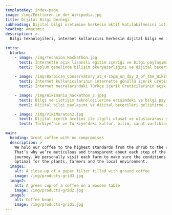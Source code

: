 ```yaml
---
templateKey: index-page
image: /img/Editieren_in_der_Wikipedia.jpg
title: Dijital Bilgi Derneği
subheading: Dijital bilgi üretimine herkesin aktif katılabilmesini istiyoruz.
heading: Amacımız
description: >-
  Bilgi teknolojileri, internet kullanıcısı herkesin dijital bilgi ve içerik üretimine katılmasına olanak veriyor. Dijital Bilgi Derneği, internet kullanıcılarının bu olanağı değerlendirmesi için çalışır. Bizce hiç kimse, internet yoluyla eriştiği bilgilerin pasif birer tüketicisi olarak kalmamalı. İnternet kullanıcılarının bilgi birikimlerini internette paylaşmasına, herkesin serbestçe erişeceği nitelikli içeriklerin çoğalmasına destek vermek istiyoruz. İnternet ortamındaki bu gönüllü paylaşımların bireysel ve toplumsal zenginliğe dönüşeceğine inanıyoruz. İnsanlığın ortak birikimi olan bilimsel, kültürel, teknolojik, sanatsal gelişmeleri dünyanın her köşesinde, orada yaşayan toplumların kendi anadiliyle ulaşılabilir kılmak için yardımlaşmayı destekliyoruz.

intro:
  blurbs:
    - image: /img/Technion_Hackathon.jpg
      text1: İnternette açık lisanslı eğitim içeriği ve bilgi paylaşımını geliştirmek ve zenginleştirmek;
      text2: Toplum genelinde bilişim okuryazarlığını ve dijital becerileri artırmak için eğitimler ve seminerler düzenlemek, bu alanda içerik üretmek ve yayımlamak; 
        
    - image: /img/Barbican_Conservatory_at_4-15pm_on_day_2_of_the_Wikimania_2014_hackathon_06.jpg
      text1: İnternet kullanıcılarının internette gönüllü içerik üretimine aktif katılmasına destek olmak;
      text2: İnternet mecralarındaki Türkçe içerik üreticilerinin açık lisansları tanıması ve seçmesi için çaba göstermek; 

    - image: /img/Wikimania_hackathon_2.jpeg
      text1: Bilgi ve iletişim teknolojilerine erişimdeki ve bilgi paylaşımına katılımdaki toplumsal, bölgesel ve cinsiyete bağlı eşitsizliklerle mücadele etmek;
      text2: Dijital bilgi paylaşımı ve dijital becerileri geliştirme ile ilgili ulusal ve uluslararası kongre, konferans ve benzeri etkinlikler düzenlemek, yapılan etkinliklere etkin katılım sağlamak

    - image: /img/VikiMaraton2.jpg
      text1: Dijital içerik üretimi ile ilgili ulusal ve uluslararası yarışmalar düzenlemek;
      text2: Türkiye’nin ve Türkiye’deki kültür, bilim, sanat varlıklarının dijital ortamlarda tanıtımı için içerik oluşturulmasını desteklemek.

main:
  heading: Great coffee with no compromises
  description: >
    We hold our coffee to the highest standards from the shrub to the cup.
    That’s why we’re meticulous and transparent about each step of the coffee’s
    journey. We personally visit each farm to make sure the conditions are
    optimal for the plants, farmers and the local environment.
  image1:
    alt: A close-up of a paper filter filled with ground coffee
    image: /img/products-grid3.jpg
  image2:
    alt: A green cup of a coffee on a wooden table
    image: /img/products-grid2.jpg
  image3:
    alt: Coffee beans
    image: /img/products-grid1.jpg
---
```

